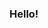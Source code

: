 ### Hello!
<!--
- 🐉 I’m currently studyings Computer Science at the University of Bordaux
- 🐄 Used PHP, C, C++, Python, Ruby, Java
- 🦅 I’m currently learning how to use UE5
-->
